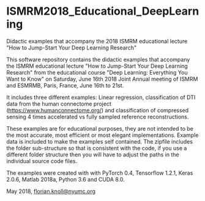# ISMRM2018_Educational_DeepLearning
Didactic examples that accompany the 2018 ISMRM educational lecture "How to Jump-Start Your Deep Learning Research"

This software repository contains the didactic examples that accompany the ISMRM educational lecture "How to Jump-Start Your Deep Learning Research" from the educational course "Deep Learning: Everything You Want to Know" on Saturday, June 16th 2018
Joint Annual meeting of ISMRM and ESMRMB, Paris, France, June 16th to 21st.

It includes three different examples: Linear regression, classification of DTI data from the human connectome project (https://www.humanconnectome.org/) and classification of compressed sensing 4 times accelerated vs fully sampled reference reconstructions.

These examples are for educational purposes, they are not intended to be the most accurate, most efficient or most elegant implementations. Example data is included to make the examples self contained. The zipfile includes the folder sub-structure so that is consistent with the code, if you use a different folder structure then you will have to adjust the paths in the individual source code files.

The examples were created with with PyTorch 0.4, Tensorflow 1.2.1, Keras 2.0.6, Matlab 2018a, Python 3.6 and CUDA 8.0. 

May 2018, florian.knoll@nyumc.org
